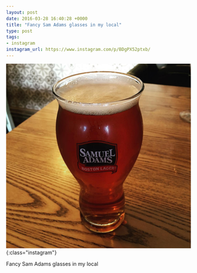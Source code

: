 ```yaml
---
layout: post
date: 2016-03-28 16:40:28 +0000
title: "Fancy Sam Adams glasses in my local"
type: post
tags:
- instagram
instagram_url: https://www.instagram.com/p/BDgPX52ptxb/
---
```


![Instagram - BDgPX52ptxb](/img/BDgPX52ptxb.jpg){:class="instagram"}

Fancy Sam Adams glasses in my local
